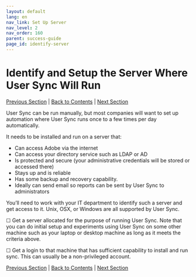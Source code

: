 ```yaml
---
layout: default
lang: en
nav_link: Set Up Server
nav_level: 2
nav_order: 160
parent: success-guide
page_id: identify-server
---
```


# Identify and Setup the Server Where User Sync Will Run

[Previous Section](setup_adobeio.md) \| [Back to Contents](index.md) \|  [Next Section](install_sync.md)


User Sync can be run manually, but most companies will want to set up automation where User Sync runs once to a few times per day automatically.

It needs to be installed and run on a server that:

  - Can access Adobe via the internet
  - Can access your directory service such as LDAP or AD
  - Is protected and secure (your administrative credentials will be stored or accessed there)
  - Stays up and is reliable
  - Has some backup and recovery capability.
  - Ideally can send email so reports can be sent by User Sync to administrators

You’ll need to work with your IT department to identify such a server and get access to it.
Unix, OSX, or Windows are all supported by User Sync.

&#9744; Get a server allocated for the purpose of running User Sync.  Note that you can do initial setup and experiments using User Sync on some other machine such as your laptop or desktop machine as long as it meets the criteria above.

&#9744; Get a login to that machine that has sufficient capability to install and run sync.  This can usually be a non-privileged account.




[Previous Section](setup_adobeio.md) \| [Back to Contents](index.md) \|  [Next Section](install_sync.md)

